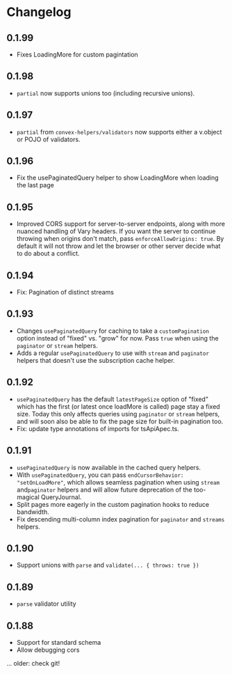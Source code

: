 # Changelog

## 0.1.99

- Fixes LoadingMore for custom pagintation

## 0.1.98

- `partial` now supports unions too (including recursive unions).

## 0.1.97

- `partial` from `convex-helpers/validators` now supports either a
  v.object or POJO of validators.

## 0.1.96

- Fix the usePaginatedQuery helper to show LoadingMore when loading
  the last page

## 0.1.95

- Improved CORS support for server-to-server endpoints, along with more
  nuanced handling of Vary headers.
  If you want the server to continue throwing when origins don't match,
  pass `enforceAllowOrigins: true`. By default it will not throw and let
  the browser or other server decide what to do about a conflict.

## 0.1.94

- Fix: Pagination of distinct streams

## 0.1.93

- Changes `usePaginatedQuery` for caching to take a `customPagination`
  option instead of "fixed" vs. "grow" for now. Pass `true` when using
  the `paginator` or `stream` helpers.
- Adds a regular `usePaginatedQuery` to use with `stream` and `paginator`
  helpers that doesn't use the subscription cache helper.

## 0.1.92

- `usePaginatedQuery` has the default `latestPageSize` option of "fixed"
  which has the first (or latest once loadMore is called) page stay a
  fixed size. Today this only affects queries using `paginator` or
  `stream` helpers, and will soon also be able to fix the page size for
  built-in pagination too.
- Fix: update type annotations of imports for tsApiApec.ts.

## 0.1.91

- `usePaginatedQuery` is now available in the cached query helpers.
- With `usePaginatedQuery`, you can pass `endCursorBehavior: "setOnLoadMore"`,
  which allows seamless pagination when using `stream` and`paginator` helpers
  and will allow future deprecation of the too-magical QueryJournal.
- Split pages more eagerly in the custom pagination hooks to reduce bandwidth.
- Fix descending multi-column index pagination for `paginator` and `streams`
  helpers.

## 0.1.90

- Support unions with `parse` and `validate(... { throws: true })`

## 0.1.89

- `parse` validator utility

## 0.1.88

- Support for standard schema
- Allow debugging cors

... older: check git!
